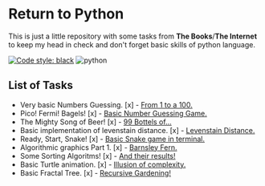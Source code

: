 # Return to Python #

This is just a little repository with some tasks from __The Books__/__The Internet__ to keep my head in check and don't forget basic skills of python language.

[![Code style: black](https://img.shields.io/badge/code%20style-black-000000.svg)](https://github.com/psf/black) ![python](https://img.shields.io/badge/python-3.10+-blue)

## List of Tasks ##

- Very basic Numbers Guessing. [x] - [From 1 to a 100.](Number_guessing_game.py)
- Pico! Fermi! Bagels! [x] - [Basic Number Guessing Game.](bagels.py)
- The Mighty Song of Beer! [x] - [99 Bottels of...](beersong.py)
- Basic implementation of levenstain distance. [x] - [Levenstain Distance.](lev_imp.py)
- Ready, Start, Snake! [x] - [Basic Snake game in terminal.](snake.py)
- Algorithmic graphics Part 1. [x] - [Barnsley Fern.](barnsley_fern.py)
- Some Sorting Algoritms! [x] - [And their results!](sortings.py)
- Basic Turtle animation. [x] - [Illusion of complexity.](illusions.py)
- Basic Fractal Tree. [x] - [Recursive Gardening!](fractal_tree_recursive.py)
